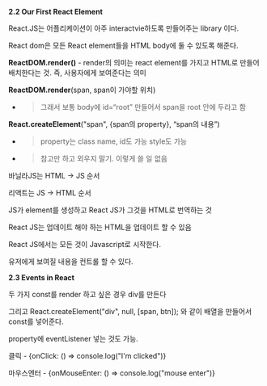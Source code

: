****2.2 Our First React Element****

React.JS는 어플리케이션이 아주 interactvie하도록 만들어주는 library 이다.

React dom은 모든 React element들을 HTML body에 둘 수 있도록 해준다.

**ReactDOM.render()** - render의 의미는 react element를 가지고 HTML로 만들어 배치한다는 것. 즉, 사용자에게 보여준다는 의미

**ReactDOM.render**(span, span이 가야할 위치)

- > 그래서 보통 body에 id=“root” 만들어서 span을 root 안에 두라고 함

**React.createElement**("span", {span의 property}, “span의 내용”)

- > property는 class name, id도 가능 style도 가능
- > 참고만 하고 외우지 말기. 이렇게 쓸 일 없음

바닐라JS는 HTML -> JS 순서

리액트는 JS -> HTML 순서

JS가 element를 생성하고 React JS가 그것을 HTML로 번역하는 것

React JS는 업데이트 해야 하는 HTML을 업데이트 할 수 있음

React JS에서는 모든 것이 Javascript로 시작한다.

유저에게 보여질 내용을 컨트롤 할 수 있다.

****2.3 Events in React****

두 가지 const를 render 하고 싶은 경우 div를 만든다

그리고 React.createElement("div", null, [span, btn]); 와 같이 배열을 만들어서 const를 넣어준다.

property에 eventListener 넣는 것도 가능.

클릭 - {onClick: () => console.log("I'm clicked")}

마우스엔터 - {onMouseEnter: () => console.log("mouse enter")}
